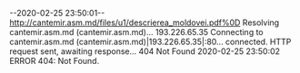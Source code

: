 --2020-02-25 23:50:01--  http://cantemir.asm.md/files/u1/descrierea_moldovei.pdf%0D
Resolving cantemir.asm.md (cantemir.asm.md)... 193.226.65.35
Connecting to cantemir.asm.md (cantemir.asm.md)|193.226.65.35|:80... connected.
HTTP request sent, awaiting response... 404 Not Found
2020-02-25 23:50:02 ERROR 404: Not Found.

